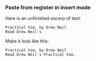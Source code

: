 ### Paste from register in insert mode

Here is an unfinished excerp of text:

```text
Practical Vim, by Drew Neil
Read Drew Neil's
```

Make it look like this:

```text
Practical Vim, by Drew Neil
Read Drew Neil's Practical Vim.
```
